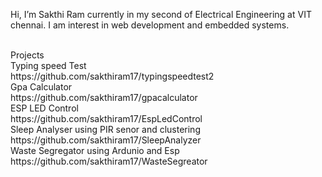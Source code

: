  Hi, I’m Sakthi Ram currently in my second of Electrical Engineering at VIT chennai.
 I am interest in web development and embedded systems.
 
 <br/>
Projects
<br/>
  Typing speed Test
   <br/>
  https://github.com/sakthiram17/typingspeedtest2
   <br/>
  Gpa Calculator
   <br/>
  https://github.com/sakthiram17/gpacalculator
  <br/>
  ESP LED Control
  <br/>
  https://github.com/sakthiram17/EspLedControl
  <br/>
  Sleep Analyser using PIR senor and clustering
  <br/>
  https://github.com/sakthiram17/SleepAnalyzer
  <br/>
  Waste Segregator using Ardunio and Esp
  <br/>
    https://github.com/sakthiram17/WasteSegreator
  <br/>
